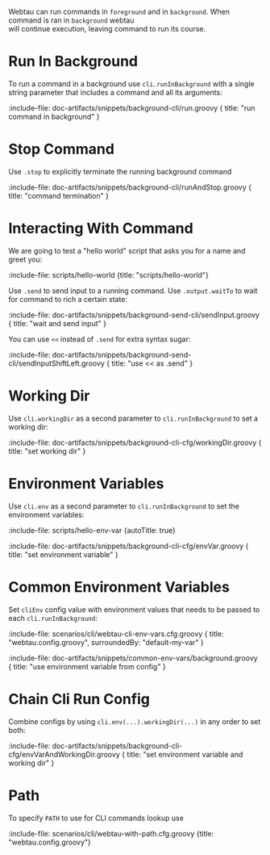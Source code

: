 Webtau can run commands in `foreground` and in `background`. When command is ran in `background` webtau  
will continue execution, leaving command to run its course.

# Run In Background

To run a command in a background use `cli.runInBackground` with a single string parameter that includes a command and 
all its arguments:   

:include-file: doc-artifacts/snippets/background-cli/run.groovy {
  title: "run command in background"
}

# Stop Command 

Use `.stop` to explicitly terminate the running background command

:include-file: doc-artifacts/snippets/background-cli/runAndStop.groovy {
  title: "command termination"
}

# Interacting With Command

We are going to test a "hello world" script that asks you for a name and greet you:

:include-file: scripts/hello-world {title: "scripts/hello-world"}

Use `.send` to send input to a running command. Use `.output.waitTo` to wait for command to rich a certain state:
 
:include-file: doc-artifacts/snippets/background-send-cli/sendInput.groovy {
  title: "wait and send input"
}


You can use `<<` instead of `.send` for extra syntax sugar:

:include-file: doc-artifacts/snippets/background-send-cli/sendInputShiftLeft.groovy {
  title: "use << as .send"
}

# Working Dir

Use `cli.workingDir` as a second parameter to `cli.runInBackground` to set a working dir:

:include-file: doc-artifacts/snippets/background-cli-cfg/workingDir.groovy {
  title: "set working dir"
}

# Environment Variables

Use `cli.env` as a second parameter to `cli.runInBackground` to set the environment variables:

:include-file: scripts/hello-env-var {autoTitle: true}

:include-file: doc-artifacts/snippets/background-cli-cfg/envVar.groovy {
  title: "set environment variable"
}

# Common Environment Variables

Set `cliEnv` config value with environment values that needs to be passed to each `cli.runInBackground`:

:include-file: scenarios/cli/webtau-cli-env-vars.cfg.groovy {
  title: "webtau.config.groovy",
  surroundedBy: "default-my-var"
}

:include-file: doc-artifacts/snippets/common-env-vars/background.groovy {
  title: "use environment variable from config"
}

# Chain Cli Run Config

Combine configs by using `cli.env(...).workingDir(...)` in any order to set both:

:include-file: doc-artifacts/snippets/background-cli-cfg/envVarAndWorkingDir.groovy {
  title: "set environment variable and working dir"
}

# Path

To specify `PATH` to use for CLI commands lookup use

:include-file: scenarios/cli/webtau-with-path.cfg.groovy {title: "webtau.config.groovy"}

